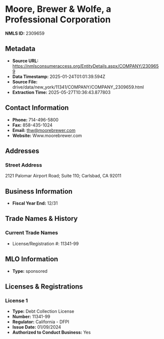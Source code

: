 # Moore, Brewer & Wolfe, a Professional Corporation

**NMLS ID:** 2309659

## Metadata
- **Source URL:** https://nmlsconsumeraccess.org/EntityDetails.aspx/COMPANY/2309659
- **Data Timestamp:** 2025-01-24T01:01:39.594Z
- **Source File:** drive/data/new_york/11341/COMPANY/COMPANY_2309659.html
- **Extraction Time:** 2025-05-27T10:36:43.877803

## Contact Information
- **Phone:** 714-496-5800
- **Fax:** 858-435-1024
- **Email:** thw@moorebrewer.com
- **Website:** Www.moorebrewer.com

## Addresses
### Street Address
2121 Palomar Airport Road; Suite 110; Carlsbad, CA 92011

## Business Information
- **Fiscal Year End:** 12/31

## Trade Names & History
### Current Trade Names
- License/Registration #: 11341-99

## MLO Information
- **Type:** sponsored

## Licenses & Registrations

### License 1
- **Type:** Debt Collection License
- **Number:** 11341-99
- **Regulator:** California - DFPI
- **Issue Date:** 01/09/2024
- **Authorized to Conduct Business:** Yes
